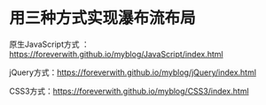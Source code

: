 # 用三种方式实现瀑布流布局
原生JavaScript方式  ：https://foreverwith.github.io/myblog/JavaScript/index.html

jQuery方式：https://foreverwith.github.io/myblog/jQuery/index.html

CSS3方式：https://foreverwith.github.io/myblog/CSS3/index.html
